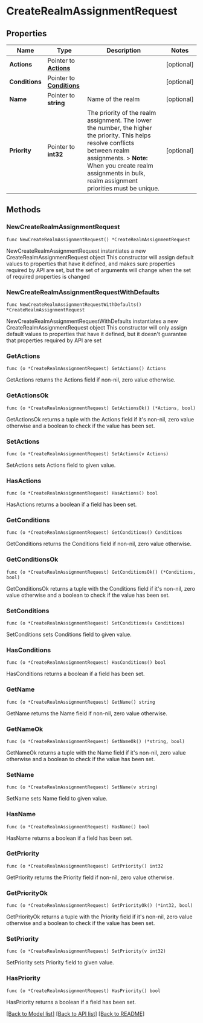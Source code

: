 # CreateRealmAssignmentRequest

## Properties

Name | Type | Description | Notes
------------ | ------------- | ------------- | -------------
**Actions** | Pointer to [**Actions**](Actions.md) |  | [optional] 
**Conditions** | Pointer to [**Conditions**](Conditions.md) |  | [optional] 
**Name** | Pointer to **string** | Name of the realm | [optional] 
**Priority** | Pointer to **int32** | The priority of the realm assignment. The lower the number, the higher the priority. This helps resolve conflicts between realm assignments. &gt; **Note:** When you create realm assignments in bulk, realm assignment priorities must be unique. | [optional] 

## Methods

### NewCreateRealmAssignmentRequest

`func NewCreateRealmAssignmentRequest() *CreateRealmAssignmentRequest`

NewCreateRealmAssignmentRequest instantiates a new CreateRealmAssignmentRequest object
This constructor will assign default values to properties that have it defined,
and makes sure properties required by API are set, but the set of arguments
will change when the set of required properties is changed

### NewCreateRealmAssignmentRequestWithDefaults

`func NewCreateRealmAssignmentRequestWithDefaults() *CreateRealmAssignmentRequest`

NewCreateRealmAssignmentRequestWithDefaults instantiates a new CreateRealmAssignmentRequest object
This constructor will only assign default values to properties that have it defined,
but it doesn't guarantee that properties required by API are set

### GetActions

`func (o *CreateRealmAssignmentRequest) GetActions() Actions`

GetActions returns the Actions field if non-nil, zero value otherwise.

### GetActionsOk

`func (o *CreateRealmAssignmentRequest) GetActionsOk() (*Actions, bool)`

GetActionsOk returns a tuple with the Actions field if it's non-nil, zero value otherwise
and a boolean to check if the value has been set.

### SetActions

`func (o *CreateRealmAssignmentRequest) SetActions(v Actions)`

SetActions sets Actions field to given value.

### HasActions

`func (o *CreateRealmAssignmentRequest) HasActions() bool`

HasActions returns a boolean if a field has been set.

### GetConditions

`func (o *CreateRealmAssignmentRequest) GetConditions() Conditions`

GetConditions returns the Conditions field if non-nil, zero value otherwise.

### GetConditionsOk

`func (o *CreateRealmAssignmentRequest) GetConditionsOk() (*Conditions, bool)`

GetConditionsOk returns a tuple with the Conditions field if it's non-nil, zero value otherwise
and a boolean to check if the value has been set.

### SetConditions

`func (o *CreateRealmAssignmentRequest) SetConditions(v Conditions)`

SetConditions sets Conditions field to given value.

### HasConditions

`func (o *CreateRealmAssignmentRequest) HasConditions() bool`

HasConditions returns a boolean if a field has been set.

### GetName

`func (o *CreateRealmAssignmentRequest) GetName() string`

GetName returns the Name field if non-nil, zero value otherwise.

### GetNameOk

`func (o *CreateRealmAssignmentRequest) GetNameOk() (*string, bool)`

GetNameOk returns a tuple with the Name field if it's non-nil, zero value otherwise
and a boolean to check if the value has been set.

### SetName

`func (o *CreateRealmAssignmentRequest) SetName(v string)`

SetName sets Name field to given value.

### HasName

`func (o *CreateRealmAssignmentRequest) HasName() bool`

HasName returns a boolean if a field has been set.

### GetPriority

`func (o *CreateRealmAssignmentRequest) GetPriority() int32`

GetPriority returns the Priority field if non-nil, zero value otherwise.

### GetPriorityOk

`func (o *CreateRealmAssignmentRequest) GetPriorityOk() (*int32, bool)`

GetPriorityOk returns a tuple with the Priority field if it's non-nil, zero value otherwise
and a boolean to check if the value has been set.

### SetPriority

`func (o *CreateRealmAssignmentRequest) SetPriority(v int32)`

SetPriority sets Priority field to given value.

### HasPriority

`func (o *CreateRealmAssignmentRequest) HasPriority() bool`

HasPriority returns a boolean if a field has been set.


[[Back to Model list]](../README.md#documentation-for-models) [[Back to API list]](../README.md#documentation-for-api-endpoints) [[Back to README]](../README.md)


